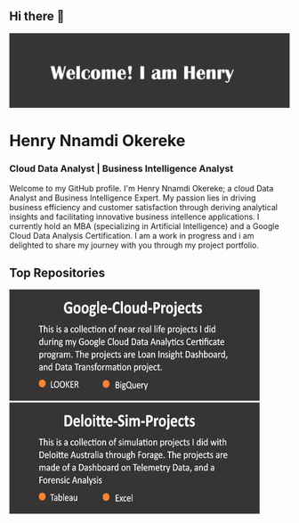 ## Hi there 👋
![](https://github.com/Henry-okereke/Henry-okereke/blob/main/Welcome%20logo.png)
# Henry Nnamdi Okereke
### Cloud Data Analyst | Business Intelligence Analyst

Welcome to my GitHub profile. I'm Henry Nnamdi Okereke; a cloud Data Analyst and Business Intelligence Expert. My passion lies in driving business efficiency and customer satisfaction through deriving analytical insights and facilitating innovative business intellence applications. I currently hold an MBA (specializing in Artificial Intelligence) and a Google Cloud Data Analysis Certification. I am a work in progress and i am delighted to share my journey with you through my project portfolio.

## Top Repositories
[<img src="https://github.com/Henry-okereke/Henry-okereke/blob/main/google%20cloud%20repository.png" width="450" height="200"/>](https://github.com/Henry-okereke/Google-Cloud-Projects/blob/main/README.md) [<img src="https://github.com/Henry-okereke/Henry-okereke/blob/main/Deloitte%20repository.png" width="450" height="200"/>](https://github.com/Henry-okereke/Deloitte-Sim-Projects/blob/main/README.md)



